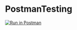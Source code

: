 # PostmanTesting

[![Run in Postman](https://run.pstmn.io/button.svg)](https://app.getpostman.com/run-collection/26425577-23143a92-05e6-4e6c-8667-cfbada2db0e1?action=collection%2Ffork&collection-url=entityId%3D26425577-23143a92-05e6-4e6c-8667-cfbada2db0e1%26entityType%3Dcollection%26workspaceId%3D738988cb-d32f-4b21-a366-0e2ae04412e1#?env%5BTestEnv%5D=W10=)

